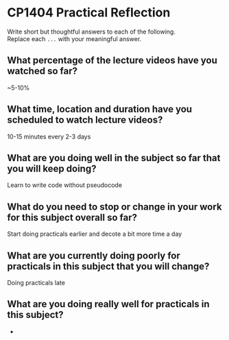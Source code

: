 # CP1404 Practical Reflection

Write short but thoughtful answers to each of the following.  
Replace each `...` with your meaningful answer.

## What percentage of the lecture videos have you watched so far?

~5-10%

## What time, location and duration have you scheduled to watch lecture videos?

10-15 minutes every 2-3 days

## What are you doing well in the subject so far that you will keep doing?

Learn to write code without pseudocode

## What do you need to stop or change in your work for this subject overall so far?

Start doing practicals earlier and decote a bit more time a day

## What are you currently doing poorly for practicals in this subject that you will change?

Doing practicals late

## What are you doing really well for practicals in this subject?

-
